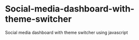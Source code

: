 # Social-media-dashboard-with-theme-switcher
Social media dashboard with theme switcher using javascript
